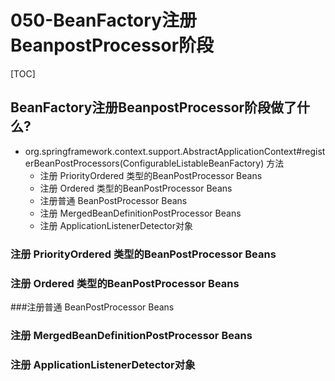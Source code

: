 # 050-BeanFactory注册BeanpostProcessor阶段

[TOC]

## BeanFactory注册BeanpostProcessor阶段做了什么?

- org.springframework.context.support.AbstractApplicationContext#registerBeanPostProcessors(ConfigurableListableBeanFactory) 方法
  - 注册 PriorityOrdered 类型的BeanPostProcessor Beans
  - 注册 Ordered 类型的BeanPostProcessor Beans
  - 注册普通 BeanPostProcessor Beans
  - 注册 MergedBeanDefinitionPostProcessor Beans
  - 注册 ApplicationListenerDetector对象







### 注册 PriorityOrdered 类型的BeanPostProcessor Beans

### 注册 Ordered 类型的BeanPostProcessor Beans

###注册普通 BeanPostProcessor Beans

### 注册 MergedBeanDefinitionPostProcessor Beans

### 注册 ApplicationListenerDetector对象